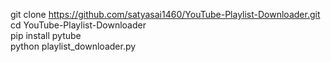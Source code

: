 git clone https://github.com/satyasai1460/YouTube-Playlist-Downloader.git</br>
cd YouTube-Playlist-Downloader</br>
pip install pytube</br>
python playlist_downloader.py</br>
